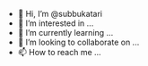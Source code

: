 - 👋 Hi, I’m @subbukatari
- 👀 I’m interested in ...
- 🌱 I’m currently learning ...
- 💞️ I’m looking to collaborate on ...
- 📫 How to reach me ...

<!---
subbukatari/subbukatari is a ✨ special ✨ repository because its `README.md` (this file) appears on your GitHub profile.
You can click the Preview link to take a look at your changes.
--->
